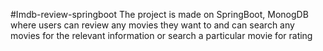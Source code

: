 #Imdb-review-springboot
The project is made on SpringBoot, MonogDB where users can review any movies they want to and can search any movies for the relevant information or search a particular movie for rating
